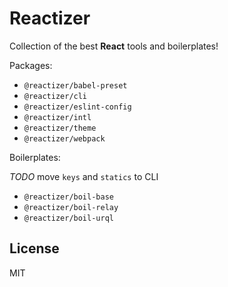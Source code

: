 # Reactizer

Collection of the best **React** tools and boilerplates!

Packages:
* `@reactizer/babel-preset`
* `@reactizer/cli`
* `@reactizer/eslint-config`
* `@reactizer/intl`
* `@reactizer/theme`
* `@reactizer/webpack`

Boilerplates:

_TODO_ move `keys` and `statics` to CLI
* `@reactizer/boil-base`
* `@reactizer/boil-relay`
* `@reactizer/boil-urql`

## License

MIT
